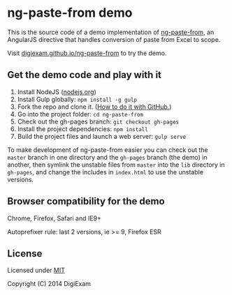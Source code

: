# ng-paste-from demo

This is the source code of a demo implementation of [ng-paste-from](https://github.com/DigiExam/ng-paste-from/), an AngularJS directive that handles conversion of paste from Excel to scope.

Visit [digiexam.github.io/ng-paste-from](http://digiexam.github.io/ng-paste-from/) to try the demo.

## Get the demo code and play with it

1. Install NodeJS ([nodejs.org](http://nodejs.org/))
2. Install Gulp globally: `npm install -g gulp`
3. Fork the repo and clone it. ([How to do it with GitHub.](https://help.github.com/articles/fork-a-repo))
4. Go into the project folder: `cd ng-paste-from`
5. Check out the gh-pages branch: `git checkout gh-pages`
6. Install the project dependencies: `npm install`
7. Build the project files and launch a web server: `gulp serve` 

To make development of ng-paste-from easier you can check out the `master` branch in one directory and the `gh-pages` branch (the demo) in another, then symlink the unstable files from `master` into the `lib` directory in `gh-pages`, and change the includes in `index.html` to use the unstable versions.

## Browser compatibility for the demo

Chrome, Firefox, Safari and IE9+

Autoprefixer rule: last 2 versions, ie >= 9, Firefox ESR

## License

Licensed under [MIT](LICENSE)

Copyright (C) 2014 DigiExam
